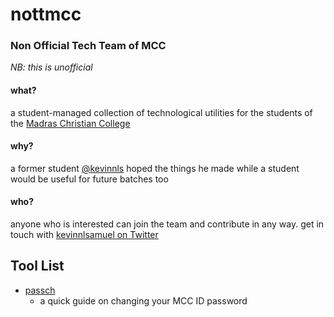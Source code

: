 # nottmcc
### Non Official Tech Team of MCC

_NB: this is unofficial_

#### what?
a student-managed collection of technological utilities for the students
of the [Madras Christian College](https://mcc.edu.in)

#### why?
a former student [@kevinnls](https://github.com/kevinnls) hoped the things
he made while a student would be useful for future batches too

#### who?
anyone who is interested can join the team and contribute in any way.
get in touch with [kevinnlsamuel on Twitter](https://twitter.com/kevinnlsamuel)

## Tool List
* [passch](/passch)
    - a quick guide on changing your MCC ID password
